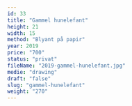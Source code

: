 ```yaml
---
id: 33
title: "Gammel hunelefant"
height: 21
width: 15
method: "Blyant på papir"
year: 2019
price: "700"
status: "privat"
fileName: "2019-gammel-hunelefant.jpg"
medie: "drawing"
draft: "false"
slug: "gammel-hunelefant"
weight: "270"
---
```

